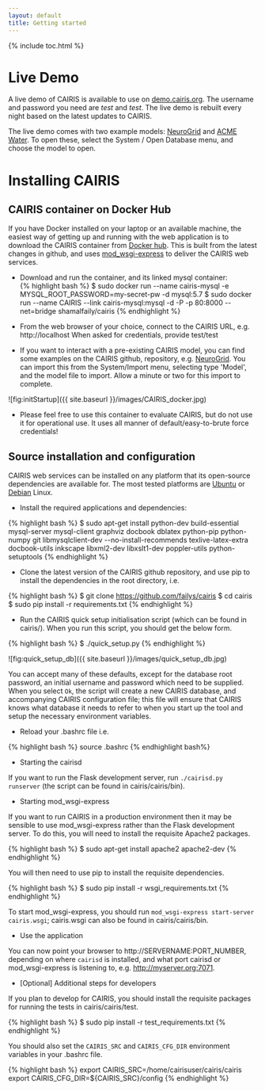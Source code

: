 ```yaml
---
layout: default
title: Getting started
---
```


{% include toc.html %}

# Live Demo

A live demo of CAIRIS is available to use on [demo.cairis.org](http://demo.cairis.org).  The username and password you need are *test* and *test*.  The live demo is rebuilt every night based on the latest updates to CAIRIS.

The live demo comes with two example models: [NeuroGrid](https://cairis.org/NeuroGrid) and [ACME Water](https://cairis.org/ACME_Water).  To open these, select the System / Open Database menu, and choose the model to open.

# Installing CAIRIS

## CAIRIS container on Docker Hub

If you have Docker installed on your laptop or an available machine, the easiest way of getting up and running with the web application is to download the CAIRIS container from [Docker hub](https://hub.docker.com/r/shamalfaily/cairis/).  This is built from the latest changes in github, and uses [mod_wsgi-express](https://pypi.python.org/pypi/mod_wsgi) to deliver the CAIRIS web services.

* Download and run the container, and its linked mysql container:  
{% highlight bash %}
$ sudo docker run --name cairis-mysql -e MYSQL_ROOT_PASSWORD=my-secret-pw -d mysql:5.7
$ sudo docker run --name CAIRIS --link cairis-mysql:mysql -d -P -p 80:8000 --net=bridge shamalfaily/cairis
{% endhighlight %}


* From the web browser of your choice, connect to the CAIRIS URL, e.g. http://localhost
When asked for credentials, provide test/test

* If you want to interact with a pre-existing CAIRIS model, you can find some examples on the CAIRIS github, repository, e.g. [NeuroGrid](https://github.com/failys/cairis/blob/master/examples/exemplars/NeuroGrid/NeuroGrid.xml). You can import this from the System/Import menu, selecting type 'Model', and the model file to import. Allow a minute or two for this import to complete.

![fig:initStartup]({{ site.baseurl }}/images/CAIRIS_docker.jpg)

* Please feel free to use this container to evaluate CAIRIS, but do not use it for operational use. It uses all manner of default/easy-to-brute force credentials!

## Source installation and configuration

CAIRIS web services can be installed on any platform that its open-source dependencies are available for.  The most tested platforms are [Ubuntu](http://www.ubuntu.com) or [Debian](https://www.debian.org) Linux.

* Install the required applications and dependencies:

{% highlight bash %}
$ sudo apt-get install python-dev build-essential mysql-server mysql-client graphviz docbook dblatex python-pip python-numpy git libmysqlclient-dev --no-install-recommends texlive-latex-extra docbook-utils inkscape libxml2-dev libxslt1-dev poppler-utils python-setuptools
{% endhighlight %}

* Clone the latest version of the CAIRIS github repository, and use pip to install the dependencies in the root directory, i.e.

{% highlight bash %}
$ git clone https://github.com/failys/cairis
$ cd cairis
$ sudo pip install -r requirements.txt
{% endhighlight %}

* Run the CAIRIS quick setup initialisation script (which can be found in cairis/).  When you run this script, you should get the below form.

{% highlight bash %}
$ ./quick_setup.py
{% endhighlight %}

![fig:quick_setup_db]({{ site.baseurl }}/images/quick_setup_db.jpg)

You can accept many of these defaults, except for the database root password, an initial username and password which need to be supplied.  When you select `Ok`, the script will create a new CAIRIS database, and accompanying CAIRIS configuration file; this file will ensure that CAIRIS knows what database it needs to refer to when you start up the tool and setup the necessary environment variables.

* Reload your .bashrc file i.e.

{% highlight bash %}
source .bashrc
{% endhighlight bash%}

* Starting the cairisd

If you want to run the Flask development server, run `./cairisd.py runserver` (the script can be found in cairis/cairis/bin).   

* Starting mod_wsgi-express

If you want to run CAIRIS in a production environment then it may be sensible to use mod_wsgi-express rather than the Flask development server.  To do this, you will need to install the requisite Apache2 packages.

{% highlight bash %}
$ sudo apt-get install apache2 apache2-dev
{% endhighlight %}

You will then need to use pip to install the requisite dependencies.

{% highlight bash %}
$ sudo pip install -r wsgi_requirements.txt
{% endhighlight %}

To start mod_wsgi-express, you should run `mod_wsgi-express start-server cairis.wsgi`; cairis.wsgi can also be found in cairis/cairis/bin.

* Use the application

You can now point your browser to http://SERVERNAME:PORT_NUMBER, depending on where `cairisd` is installed, and what port cairisd or mod_wsgi-express is listening to, e.g. http://myserver.org:7071.

* [Optional] Additional steps for developers

If you plan to develop for CAIRIS, you should install the requisite packages for running the tests in cairis/cairis/test.

{% highlight bash %}
$ sudo pip install -r test_requirements.txt
{% endhighlight %}

You should also set the `CAIRIS_SRC` and `CAIRIS_CFG_DIR` environment variables in your .bashrc file.

{% highlight bash %}
export CAIRIS_SRC=/home/cairisuser/cairis/cairis
export CAIRIS_CFG_DIR=${CAIRIS_SRC}/config
{% endhighlight %}
